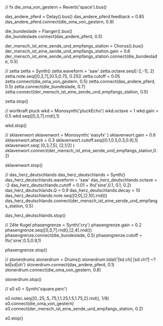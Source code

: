 // fx
die_oma_von_gestern = Reverb('space').bus()

das_andere_pferd = Delay().bus()
das_andere_pferd.feedback = 0.85
das_andere_pferd.connect(die_oma_von_gestern, 0.9)

die_bundeslade = Flanger().bus()
die_bundeslade.connect(das_andere_pferd, 0.5)

der_mensch_ist_eine_sende_und_empfangs_station = Chorus().bus()
der_mensch_ist_eine_sende_und_empfangs_station.gain = 0.6
der_mensch_ist_eine_sende_und_empfangs_station.connect(die_bundeslade, 0.5)

// zetta
zetta = Synth()
zetta.waveform = 'saw'
zetta.octave.seq([-2,-1], 2)
zetta.note.seq([0,3,7],[0.5,0.75, 0.25])
zetta.cutoff = 0.05
zetta.connect(die_oma_von_gestern, 0.5)
zetta.connect(das_andere_pferd, 0.5)
zetta.connect(die_bundeslade, 0.7)
zetta.connect(der_mensch_ist_eine_sende_und_empfangs_station, 0.5)

zetta.stop()

// wortkraft pluck
wkd = Monosynth('pluckEcho')
wkd.octave = 1
wkd.gain = 0.5
wkd.seq([0,3,7].rnd(),1)

wkd.stop()

// sklavenwort
sklavenwort = Monosynth( 'easyfx' )
sklavenwort.gain = 0.6
sklavenwort.attack = 0.3
sklavenwort.cutoff.seq([0.1,0.5,0.3,0.9],1)
sklavenwort.seq( [0,3,7,5], [2,1/2] )
sklavenwort.connect(der_mensch_ist_eine_sende_und_empfangs_station,0.2)

sklavenwort.stop()

// das_herz_deutschlands
das_herz_deutschlands = Synth()
das_herz_deutschlands.waveform = 'saw'
das_herz_deutschlands.octave = -2
das_herz_deutschlands.cutoff = 0.01 + lfo('sine',0.1, 0.1, 0.2)
das_herz_deutschlands.Q = 0.9
das_herz_deutschlands.decay = 10
das_herz_deutschlands.note.seq([0,0],[2,10].rnd())
das_herz_deutschlands.connect(der_mensch_ist_eine_sende_und_empfangs_station, 0.5)

das_herz_deutschlands.stop()

// 24te Kugel
phasengrenze = Synth('cry')
phasengrenze.gain = 0.2
phasengrenze.seq([0,3,7].rnd(),[2,4].rnd())
phasengrenze.connect(die_bundeslade, 0.5)
phasengrenze.cutoff = lfo('sine',0.5,0.9,1)

phasengrenze.stop()

// stonerdrums
stonerdrum = Drums()
stonerdrum.tidal('[kd ch] [sd ch?] ~? kd|sd|oh')
stonerdrum.connect(das_andere_pferd, 0.1)
stonerdrum.connect(die_oma_von_gestern, 0.8)

stonerdrum.stop()

// s0
s0 = Synth('square.perc')

s0.notec.seq([0,.25,.5,.75,1,1.25,1.5,1.75,2].rnd(), 1/8)
s0.connect(die_oma_von_gestern)
s0.connect(der_mensch_ist_eine_sende_und_empfangs_station, 0.2)

s0.stop()
